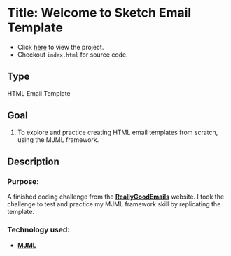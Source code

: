 # Title: Welcome to Sketch Email Template

- Click [here](https://mercado-joshua.github.io/virama-landing-page/) to view the project.
- Checkout `index.html` for source code.

## Type

HTML Email Template

## Goal

1. To explore and practice creating HTML email templates from scratch, using the MJML framework.

## Description

### Purpose:

A finished coding challenge from the **[ReallyGoodEmails](https://reallygoodemails.com/emails/welcome-to-sketch)** website.
I took the challenge to test and practice my MJML framework skill by replicating the template.

### Technology used:

- **[MJML](https://documentation.mjml.io/)**
